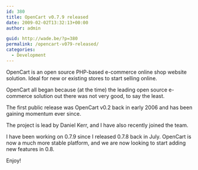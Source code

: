 ```yaml
---
id: 380
title: OpenCart v0.7.9 released
date: 2009-02-02T13:32:13+00:00
author: admin

guid: http://wade.be/?p=380
permalink: /opencart-v079-released/
categories:
  - Development
---
```

<p class="lead">
  OpenCart is an open source PHP-based e-commerce online shop website solution. Ideal for new or existing stores to start selling online.
</p>

OpenCart all began because (at the time) the leading open source e-commerce solution out there was not very good, to say the least.

<!--more-->The first public release was OpenCart v0.2 back in early 2006 and has been gaining momentum ever since.

The project is lead by Daniel Kerr, and I have also recently joined the team.

I have been working on 0.7.9 since I released 0.7.8 back in July. OpenCart is now a much more stable platform, and we are now looking to start adding new features in 0.8.

Enjoy!